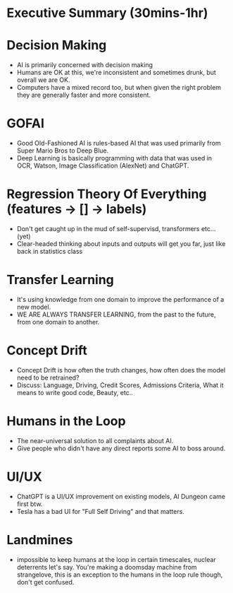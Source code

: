 # Executive Summary (30mins-1hr)

# Decision Making
* AI is primarily concerned with decision making
* Humans are OK at this, we're inconsistent and sometimes drunk, but overall we are OK.
* Computers have a mixed record too, but when given the right problem they are generally faster and more consistent. 

# GOFAI
* Good Old-Fashioned AI is rules-based AI that was used primarily from Super Mario Bros to Deep Blue.
* Deep Learning is basically programming with data that was used in OCR, Watson, Image Classification (AlexNet) and ChatGPT.

# Regression Theory Of Everything (features -> [] -> labels)
* Don't get caught up in the mud of self-supervisd, transformers etc... (yet)
* Clear-headed thinking about inputs and outputs will get you far, just like back in statistics class

# Transfer Learning
* It's using knowledge from one domain to improve the performance of a new model.
* WE ARE ALWAYS TRANSFER LEARNING, from the past to the future, from one domain to another.

# Concept Drift
* Concept Drift is how often the truth changes, how often does the model need to be retrained?
* Discuss: Language, Driving, Credit Scores, Admissions Criteria, What it means to write good code, Beauty, etc..

# Humans in the Loop
* The near-universal solution to all complaints about AI.
* Give people who didn't have any direct reports some AI to boss around.

# UI/UX
* ChatGPT is a UI/UX improvement on existing models, AI Dungeon came first btw.
* Tesla has a bad UI for "Full Self Driving" and that matters.

# Landmines
* impossible to keep humans at the loop in certain timescales, nuclear deterrents let's say. You're making a doomsday machine from strangelove, this is an exception to the humans in the loop rule though, don't get confused.
